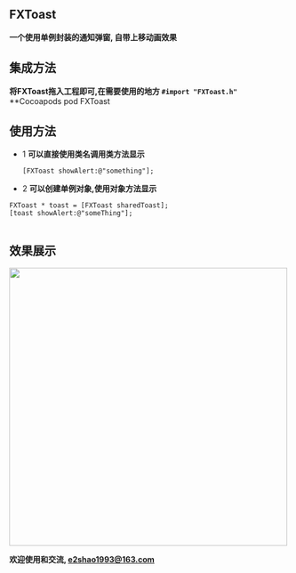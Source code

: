 ## FXToast

**一个使用单例封装的通知弹窗, 自带上移动画效果**

## 集成方法
**将FXToast拖入工程即可,在需要使用的地方 `#import "FXToast.h"`**
**Cocoapods  pod FXToast

## 使用方法
- 1 **可以直接使用类名调用类方法显示**

	`[FXToast showAlert:@"something"];`

- 2 **可以创建单例对象,使用对象方法显示**

```
FXToast * toast = [FXToast sharedToast];        
[toast showAlert:@"someThing"];
    
```
    	    
    	    
## 效果展示
<img src="http://p1.bpimg.com/1949/7ff849d0567409f5.png" width=500>

**欢迎使用和交流,  e2shao1993@163.com**

